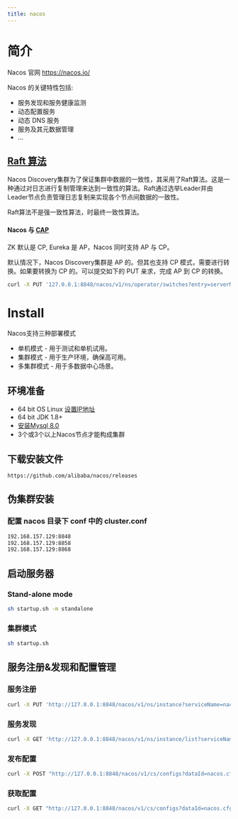 ```yaml
---
title: nacos
---
```

# 简介

Nacos 官网 https://nacos.io/

Nacos 的关键特性包括:

* 服务发现和服务健康监测
* 动态配置服务
* 动态 DNS 服务
* 服务及其元数据管理
* ...

## [Raft 算法](./DSA.md#Raft)

Nacos Discovery集群为了保证集群中数据的一致性，其采用了Raft算法。这是一种通过对日志进行复制管理来达到一致性的算法。Raft通过选举Leader并由Leader节点负责管理日志复制来实现各个节点间数据的一致性。

Raft算法不是强一致性算法，时最终一致性算法。

#### Nacos 与 [CAP](./理论.md#CAP) 

ZK 默认是 CP, Eureka 是 AP，Nacos 同时支持 AP 与 CP。

默认情况下，Nacos Discovery集群是 AP 的。但其也支持 CP 模式，需要进行转换。如果要转换为 CP 的。可以提交如下的 PUT 亲求，完成 AP 到 CP 的转换。

```bash
curl -X PUT '127.0.0.1:8848/nacos/v1/ns/operator/switches?entry=serverMode&value=CP'
```

# Install

Nacos支持三种部署模式

* 单机模式 - 用于测试和单机试用。
* 集群模式 - 用于生产环境，确保高可用。
* 多集群模式 - 用于多数据中心场景。

## 环境准备

* 64 bit OS Linux [设置IP地址](./linux.md#ip)
* 64 bit JDK 1.8+
* [安装Mysql 8.0](./mysql.md#Install)
* 3个或3个以上Nacos节点才能构成集群

## 下载安装文件

`https://github.com/alibaba/nacos/releases`

## 伪集群安装

### 配置 nacos 目录下 conf 中的 cluster.conf

```bash
192.168.157.129:8848
192.168.157.129:8858
192.168.157.129:8868
```


## 启动服务器

### Stand-alone mode

```bash
sh startup.sh -m standalone
```

### 集群模式

```bash
sh startup.sh
``` 

## 服务注册&发现和配置管理

### 服务注册

```bash
curl -X PUT 'http://127.0.0.1:8848/nacos/v1/ns/instance?serviceName=nacos.naming.serviceName&ip=20.18.7.10&port=8080'
```

### 服务发现

```bash
curl -X GET 'http://127.0.0.1:8848/nacos/v1/ns/instance/list?serviceName=nacos.naming.serviceName'
```

### 发布配置

```bash
curl -X POST "http://127.0.0.1:8848/nacos/v1/cs/configs?dataId=nacos.cfg.dataId&group=test&content=helloWorld"
```

### 获取配置

```bash
curl -X GET "http://127.0.0.1:8848/nacos/v1/cs/configs?dataId=nacos.cfg.dataId&group=test"
```

